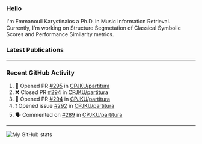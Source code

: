 ### Hello

I'm Emmanouil Karystinaios a Ph.D. in Music Information Retrieval.
Currently, I'm working on Structure Segmetation of Classical Symbolic Scores and Performance Similarity metrics.


### Latest Publications

<!-- BLOG-POST-LIST:START -->
<!-- BLOG-POST-LIST:END -->

---

### Recent GitHub Activity
  
<!--START_SECTION:activity-->
1. 💪 Opened PR [#295](https://github.com/CPJKU/partitura/pull/295) in [CPJKU/partitura](https://github.com/CPJKU/partitura)
2. ❌ Closed PR [#294](https://github.com/CPJKU/partitura/pull/294) in [CPJKU/partitura](https://github.com/CPJKU/partitura)
3. 💪 Opened PR [#294](https://github.com/CPJKU/partitura/pull/294) in [CPJKU/partitura](https://github.com/CPJKU/partitura)
4. ❗ Opened issue [#292](https://github.com/CPJKU/partitura/issues/292) in [CPJKU/partitura](https://github.com/CPJKU/partitura)
5. 🗣 Commented on [#289](https://github.com/CPJKU/partitura/issues/289#issuecomment-1625195227) in [CPJKU/partitura](https://github.com/CPJKU/partitura)
<!--END_SECTION:activity-->

---

![My GitHub stats](https://github-readme-stats.vercel.app/api?username=manoskary&show_icons=true&theme=radical)


<!--
**manoskary/manoskary** is a ✨ _special_ ✨ repository because its `README.md` (this file) appears on your GitHub profile.

Here are some ideas to get you started:

- 🔭 I’m currently working on ...
- 🌱 I’m currently learning ...
- 👯 I’m looking to collaborate on ...
- 🤔 I’m looking for help with ...
- 💬 Ask me about ...
- 📫 How to reach me: ...
- 😄 Pronouns: ...
- ⚡ Fun fact: ...
-->
